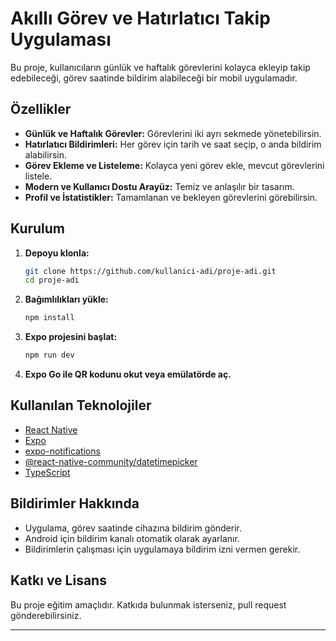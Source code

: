 # Akıllı Görev ve Hatırlatıcı Takip Uygulaması

Bu proje, kullanıcıların günlük ve haftalık görevlerini kolayca ekleyip takip edebileceği, görev saatinde bildirim alabileceği bir mobil uygulamadır.

## Özellikler

- **Günlük ve Haftalık Görevler:** Görevlerini iki ayrı sekmede yönetebilirsin.
- **Hatırlatıcı Bildirimleri:** Her görev için tarih ve saat seçip, o anda bildirim alabilirsin.
- **Görev Ekleme ve Listeleme:** Kolayca yeni görev ekle, mevcut görevlerini listele.
- **Modern ve Kullanıcı Dostu Arayüz:** Temiz ve anlaşılır bir tasarım.
- **Profil ve İstatistikler:** Tamamlanan ve bekleyen görevlerini görebilirsin.

## Kurulum

1. **Depoyu klonla:**
   ```sh
   git clone https://github.com/kullanici-adi/proje-adi.git
   cd proje-adi
   ```

2. **Bağımlılıkları yükle:**
   ```sh
   npm install
   ```

3. **Expo projesini başlat:**
   ```sh
   npm run dev
   ```

4. **Expo Go ile QR kodunu okut veya emülatörde aç.**

## Kullanılan Teknolojiler

- [React Native](https://reactnative.dev/)
- [Expo](https://expo.dev/)
- [expo-notifications](https://docs.expo.dev/versions/latest/sdk/notifications/)
- [@react-native-community/datetimepicker](https://github.com/react-native-datetimepicker/datetimepicker)
- [TypeScript](https://www.typescriptlang.org/)

## Bildirimler Hakkında

- Uygulama, görev saatinde cihazına bildirim gönderir.
- Android için bildirim kanalı otomatik olarak ayarlanır.
- Bildirimlerin çalışması için uygulamaya bildirim izni vermen gerekir.

## Katkı ve Lisans

Bu proje eğitim amaçlıdır. Katkıda bulunmak isterseniz, pull request gönderebilirsiniz.

---
 

